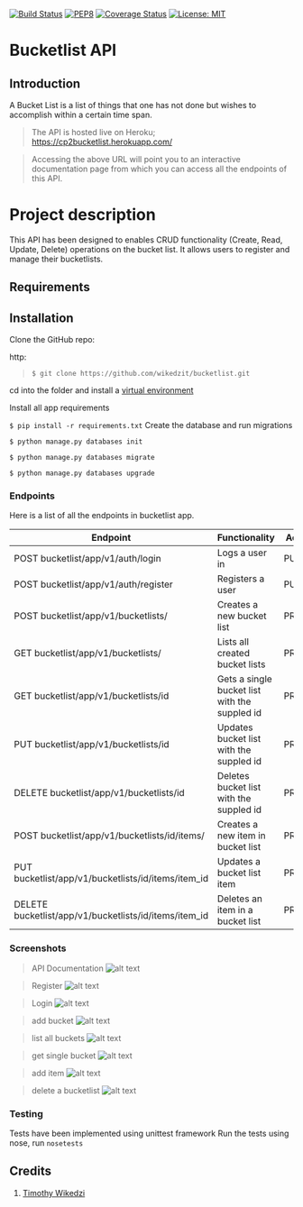 [![Build Status](https://travis-ci.org/wikedzit/bucketlist.svg?branch=develop)](https://travis-ci.org/wikedzit/bucketlist)
[![PEP8](https://img.shields.io/badge/code%20style-pep8-orange.svg)](https://www.python.org/dev/peps/pep-0008/)
[![Coverage Status](https://coveralls.io/repos/github/wikedzit/bucketlist/badge.svg?branch=develop)](https://coveralls.io/github/wikedzit/bucketlist?branch=develop)
[![License: MIT](https://img.shields.io/badge/License-MIT-yellow.svg)](https://opensource.org/licenses/MIT)

# Bucketlist API
 
## Introduction
A Bucket List is a list of things that one has not done but wishes to accomplish within a certain time span. 

>The API is hosted live on Heroku; https://cp2bucketlist.herokuapp.com/

>Accessing the above URL will point you to an interactive documentation page from which you can access all the endpoints of this API.

# Project description
This API has been designed to enables CRUD functionality (Create, Read, Update, Delete) operations on the bucket list. It allows users to register and manage their bucketlists.

## Requirements

## Installation
 
Clone the GitHub repo:
 
http:
>`$ git clone https://github.com/wikedzit/bucketlist.git`

cd into the folder and install a [virtual environment](https://virtualenv.pypa.io/en/stable/)

Install all app requirements

`$ pip install -r requirements.txt`
Create the database and run migrations

`$ python manage.py databases init`

`$ python manage.py databases migrate`

`$ python manage.py databases upgrade`

### Endpoints

Here is a list of all the endpoints in bucketlist app.

Endpoint | Functionality| Access
------------ | ------------- | ------------- 
POST bucketlist/app/v1/auth/login |Logs a user in | PUBLIC
POST bucketlist/app/v1/auth/register | Registers a user | PUBLIC
POST bucketlist/app/v1/bucketlists/ | Creates a new bucket list | PRIVATE
GET bucketlist/app/v1/bucketlists/ | Lists all created bucket lists | PRIVATE
GET bucketlist/app/v1/bucketlists/id | Gets a single bucket list with the suppled id | PRIVATE
PUT bucketlist/app/v1/bucketlists/id | Updates bucket list with the suppled id | PRIVATE
DELETE bucketlist/app/v1/bucketlists/id | Deletes bucket list with the suppled id | PRIVATE
POST bucketlist/app/v1/bucketlists/id/items/ | Creates a new item in bucket list | PRIVATE
PUT bucketlist/app/v1/bucketlists/id/items/item_id | Updates a bucket list item | PRIVATE
DELETE bucketlist/app/v1/bucketlists/id/items/item_id | Deletes an item in a bucket list | PRIVATE

### Screenshots
>API Documentation
![alt text](screenshots/doc.png)

>Register
![alt text](screenshots/register.png)

>Login
![alt text](screenshots/login.png)

>add bucket
![alt text](screenshots/add-bucketlist.png)

>list all buckets
![alt text](screenshots/get-bucketlists.png)

>get single bucket
![alt text](screenshots/get-specific-bucketlist.png)

>add item
![alt text](screenshots/add-item.png)

>delete a bucketlist
![alt text](screenshots/delete-bucketlist.png)

### Testing
Tests have been implemented using unittest framework
Run the tests using nose, run `nosetests`

## Credits

1. [Timothy Wikedzi](https://github.com/wikedzit)
